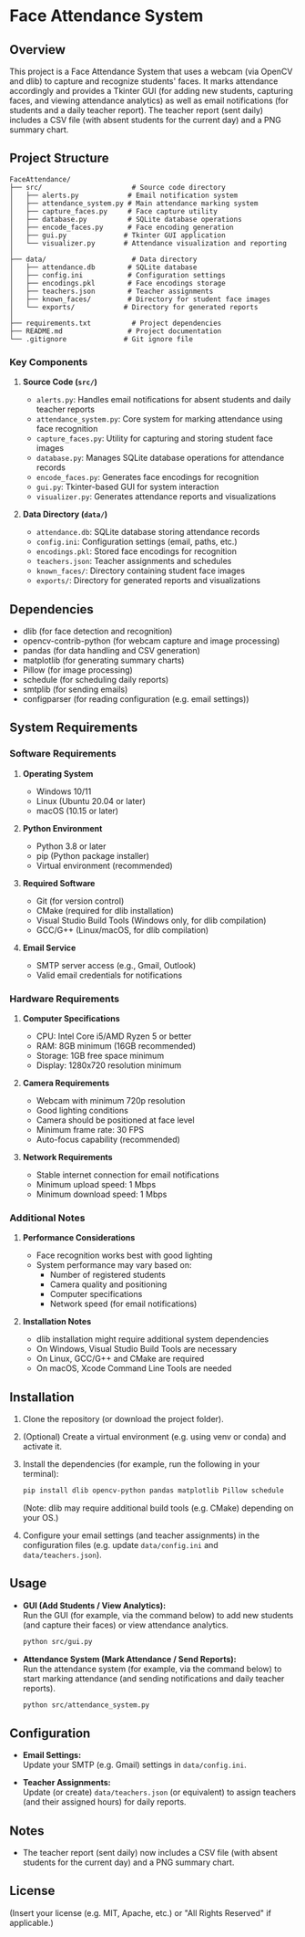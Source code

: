 # Face Attendance System

## Overview

This project is a Face Attendance System that uses a webcam (via OpenCV and dlib) to capture and recognize students' faces. It marks attendance accordingly and provides a Tkinter GUI (for adding new students, capturing faces, and viewing attendance analytics) as well as email notifications (for students and a daily teacher report). The teacher report (sent daily) includes a CSV file (with absent students for the current day) and a PNG summary chart.

## Project Structure

```
FaceAttendance/
├── src/                      # Source code directory
│   ├── alerts.py            # Email notification system
│   ├── attendance_system.py # Main attendance marking system
│   ├── capture_faces.py     # Face capture utility
│   ├── database.py          # SQLite database operations
│   ├── encode_faces.py      # Face encoding generation
│   ├── gui.py              # Tkinter GUI application
│   └── visualizer.py       # Attendance visualization and reporting
│
├── data/                     # Data directory
│   ├── attendance.db        # SQLite database
│   ├── config.ini           # Configuration settings
│   ├── encodings.pkl        # Face encodings storage
│   ├── teachers.json        # Teacher assignments
│   ├── known_faces/         # Directory for student face images
│   └── exports/            # Directory for generated reports
│
├── requirements.txt          # Project dependencies
├── README.md                # Project documentation
└── .gitignore              # Git ignore file

```

### Key Components

1. **Source Code (`src/`)**
   - `alerts.py`: Handles email notifications for absent students and daily teacher reports
   - `attendance_system.py`: Core system for marking attendance using face recognition
   - `capture_faces.py`: Utility for capturing and storing student face images
   - `database.py`: Manages SQLite database operations for attendance records
   - `encode_faces.py`: Generates face encodings for recognition
   - `gui.py`: Tkinter-based GUI for system interaction
   - `visualizer.py`: Generates attendance reports and visualizations

2. **Data Directory (`data/`)**
   - `attendance.db`: SQLite database storing attendance records
   - `config.ini`: Configuration settings (email, paths, etc.)
   - `encodings.pkl`: Stored face encodings for recognition
   - `teachers.json`: Teacher assignments and schedules
   - `known_faces/`: Directory containing student face images
   - `exports/`: Directory for generated reports and visualizations

## Dependencies

- dlib (for face detection and recognition)
- opencv-contrib-python (for webcam capture and image processing)
- pandas (for data handling and CSV generation)
- matplotlib (for generating summary charts)
- Pillow (for image processing)
- schedule (for scheduling daily reports)
- smtplib (for sending emails)
- configparser (for reading configuration (e.g. email settings))

## System Requirements

### Software Requirements

1. **Operating System**
   - Windows 10/11
   - Linux (Ubuntu 20.04 or later)
   - macOS (10.15 or later)

2. **Python Environment**
   - Python 3.8 or later
   - pip (Python package installer)
   - Virtual environment (recommended)

3. **Required Software**
   - Git (for version control)
   - CMake (required for dlib installation)
   - Visual Studio Build Tools (Windows only, for dlib compilation)
   - GCC/G++ (Linux/macOS, for dlib compilation)

4. **Email Service**
   - SMTP server access (e.g., Gmail, Outlook)
   - Valid email credentials for notifications

### Hardware Requirements

1. **Computer Specifications**
   - CPU: Intel Core i5/AMD Ryzen 5 or better
   - RAM: 8GB minimum (16GB recommended)
   - Storage: 1GB free space minimum
   - Display: 1280x720 resolution minimum

2. **Camera Requirements**
   - Webcam with minimum 720p resolution
   - Good lighting conditions
   - Camera should be positioned at face level
   - Minimum frame rate: 30 FPS
   - Auto-focus capability (recommended)

3. **Network Requirements**
   - Stable internet connection for email notifications
   - Minimum upload speed: 1 Mbps
   - Minimum download speed: 1 Mbps

### Additional Notes

1. **Performance Considerations**
   - Face recognition works best with good lighting
   - System performance may vary based on:
     - Number of registered students
     - Camera quality and positioning
     - Computer specifications
     - Network speed (for email notifications)

2. **Installation Notes**
   - dlib installation might require additional system dependencies
   - On Windows, Visual Studio Build Tools are necessary
   - On Linux, GCC/G++ and CMake are required
   - On macOS, Xcode Command Line Tools are needed

## Installation

1. Clone the repository (or download the project folder).
2. (Optional) Create a virtual environment (e.g. using venv or conda) and activate it.
3. Install the dependencies (for example, run the following in your terminal):

   ```bash
   pip install dlib opencv-python pandas matplotlib Pillow schedule
   ```
   (Note: dlib may require additional build tools (e.g. CMake) depending on your OS.)

4. Configure your email settings (and teacher assignments) in the configuration files (e.g. update `data/config.ini` and `data/teachers.json`).

## Usage

- **GUI (Add Students / View Analytics):**  
  Run the GUI (for example, via the command below) to add new students (and capture their faces) or view attendance analytics.

  ```bash
  python src/gui.py
  ```

- **Attendance System (Mark Attendance / Send Reports):**  
  Run the attendance system (for example, via the command below) to start marking attendance (and sending notifications and daily teacher reports).

  ```bash
  python src/attendance_system.py
  ```

## Configuration

- **Email Settings:**  
  Update your SMTP (e.g. Gmail) settings in `data/config.ini`.

- **Teacher Assignments:**  
  Update (or create) `data/teachers.json` (or equivalent) to assign teachers (and their assigned hours) for daily reports.

## Notes

- The teacher report (sent daily) now includes a CSV file (with absent students for the current day) and a PNG summary chart.

## License

(Insert your license (e.g. MIT, Apache, etc.) or "All Rights Reserved" if applicable.) 